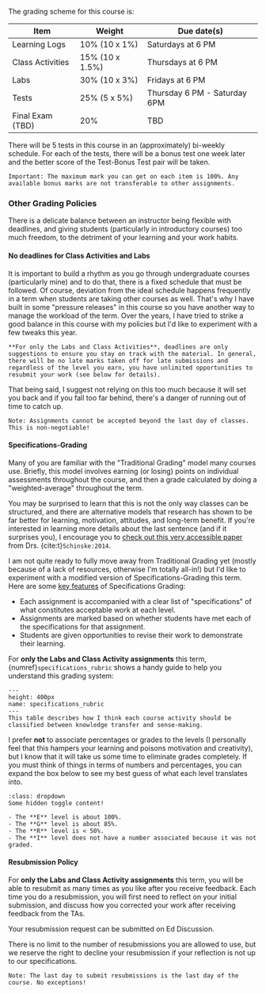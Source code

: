 The grading scheme for this course is:

| Item             | Weight          | Due date(s)                  |
|------------------|-----------------|------------------------------|
| Learning Logs    | 10% (10 x 1%)   | Saturdays at 6 PM            |
| Class Activities | 15% (10 x 1.5%) | Thursdays at 6 PM            |
| Labs             | 30% (10 x 3%)   | Fridays at 6 PM              |
| Tests            | 25% (5 x 5%)    | Thursday 6 PM - Saturday 6PM |
| Final Exam (TBD) | 20%             | TBD                          |

There will be 5 tests in this course in an (approximately) bi-weekly schedule.
For each of the tests, there will be a bonus test one week later and the better score of the Test-Bonus Test pair will be taken.

```{note}
Important: The maximum mark you can get on each item is 100%. Any available bonus marks are not transferable to other assignments.
```

### Other Grading Policies

There is a delicate balance between an instructor being flexible with deadlines, and giving students (particularly in introductory courses) too much freedom, to the detriment of your learning and your work habits.

#### No deadlines for Class Activities and Labs

It is important to build a rhythm as you go through undergraduate courses (particularly mine) and to do that, there is a fixed schedule that must be followed. 
Of course, deviation from the ideal schedule happens frequently in a term when students are taking other courses as well. 
That's why I have built in some "pressure releases" in this course so you have another way to manage the workload of the term.
Over the years, I have tried to strike a good balance in this course with my policies but I'd like to experiment with a few tweaks this year.

```{attention} 
**For only the Labs and Class Activities**, deadlines are only suggestions to ensure you stay on track with the material. In general, there will be no late marks taken off for late submissions and regardless of the level you earn, you have unlimited opportunities to resubmit your work (see below for details).
```

That being said, I suggest not relying on this too much because it will set you back and if you fall too far behind, there's a danger of running out of time to catch up.

```{note}
Note: Assignments cannot be accepted beyond the last day of classes. This is non-negotiable!
```

#### Specifications-Grading

Many of you are familiar with the "Traditional Grading" model many courses use.
Briefly, this model involves earning (or losing) points on individual assessments throughout the course, and then a grade calculated by doing a "weighted-average" throughout the term.

You may be surprised to learn that this is not the only way classes can be structured, and there are alternative models that research has shown to be far better for learning, motivation, attitudes, and long-term benefit.
If you're interested in learning more details about the last sentence (and if it surprises you), I encourage you to [check out this very accessible paper](https://www.lifescied.org/doi/full/10.1187/cbe.cbe-14-03-0054) from Drs. {cite:t}`Schinske:2014`.

I am not quite ready to fully move away from Traditional Grading yet (mostly because of a lack of resources, otherwise I'm totally all-in!) but I'd like to experiment with a modified version of Specifications-Grading this term.
Here are some [key features](https://twitter.com/siwelwerd/status/1472940473924960261) of Specifications Grading:

- Each assignment is accompanied with a clear list of "specifications" of what constitutes acceptable work at each level.
- Assignments are marked based on whether students have met each of the specifications for that assignment.
- Students are given opportunities to revise their work to demonstrate their learning.

For **only the Labs and Class Activity assignments** this term, {numref}`specifications_rubric` shows a handy guide to help you understand this grading system: 

```{figure} ../images/specifications_rubric.pdf
---
height: 400px
name: specifications_rubric
---
This table describes how I think each course activity should be classified between knowledge transfer and sense-making.
```
I prefer **not** to associate percentages or grades to the levels (I personally feel that this hampers your learning and poisons motivation and creativity), but I know that it will take us some time to eliminate grades completely.
If you must think of things in terms of numbers and percentages, you can expand the box below to see my best guess of what each level translates into.

```{admonition} Resist the temptation to click this button!
:class: dropdown
Some hidden toggle content!

- The **E** level is about 100%.
- The **G** level is about 85%.
- The **R** level is < 50%.
- The **I** level does not have a number associated because it was not graded.
```

#### Resubmission Policy

For **only the Labs and Class Activity assignments** this term, you will be able to resubmit as many times as you like after you receive feedback.
Each time you do a resubmission, you will first need to reflect on your initial submission, and discuss how you corrected your work after receiving feedback from the TAs.

Your resubmission request can be submitted on Ed Discussion.

There is no limit to the number of resubmissions you are allowed to use, but we reserve the right to decline your resubmission if your reflection is not up to our specifications.

```{note}
Note: The last day to submit resubmissions is the last day of the course. No exceptions!
```